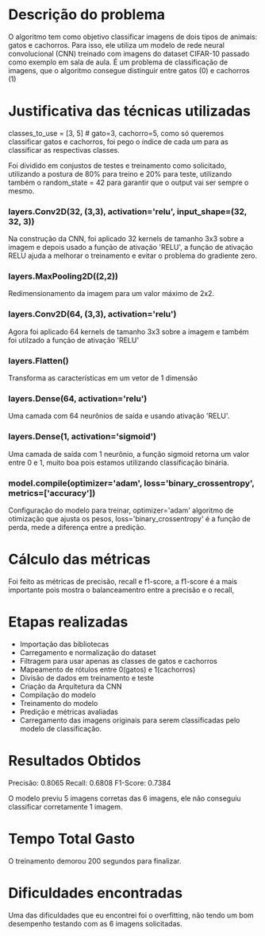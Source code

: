 # Descrição do problema

  O algoritmo tem como objetivo classificar imagens de dois tipos de animais: gatos e cachorros. Para isso, ele utiliza um modelo de rede neural convolucional (CNN) treinado com imagens do dataset CIFAR-10 passado como exemplo em sala de aula. É um problema de classificação de imagens, que o algoritmo consegue distinguir entre gatos (0) e cachorros (1)

# Justificativa das técnicas utilizadas

classes_to_use = [3, 5]  # gato=3, cachorro=5, como só queremos classificar gatos e cachorros, foi pego o índice de cada um para as classificar as respectivas classes.

Foi dividido em conjustos de testes e treinamento como solicitado, utilizando a postura de 80% para treino e 20% para teste, utilizando também o random_state = 42 para garantir que o output vai ser sempre o mesmo.

### layers.Conv2D(32, (3,3), activation='relu', input_shape=(32, 32, 3))

Na construção da CNN, foi aplicado 32 kernels de tamanho 3x3 sobre a imagem e depois usado a função de ativação 'RELU', a função de ativação RELU ajuda a melhorar o treinamento e evitar o problema do gradiente zero.


### layers.MaxPooling2D((2,2))

Redimensionamento da imagem para um valor máximo de 2x2.

### layers.Conv2D(64, (3,3), activation='relu') 

Agora foi aplicado 64 kernels de tamanho 3x3 sobre a imagem e também foi utilzado a função de ativação 'RELU'

### layers.Flatten()

Transforma as características em um vetor de 1 dimensão

### layers.Dense(64, activation='relu')

Uma camada com 64 neurônios de saída e usando ativação 'RELU'.

### layers.Dense(1, activation='sigmoid')

Uma camada de saída com 1 neurônio, a função sigmoid retorna um valor entre 0 e 1, muito boa pois estamos utilizando classificação binária.

### model.compile(optimizer='adam', loss='binary_crossentropy', metrics=['accuracy'])

Configuração do modelo para treinar, optimizer='adam' algoritmo de otimização que ajusta os pesos, loss='binary_crossentropy' é a função de perda, mede a diferença entre a predição.

# Cálculo das métricas

Foi feito as métricas de precisão, recall e f1-score, a f1-score é a mais importante pois mostra o balanceamentro entre a precisão e o recall,

# Etapas realizadas

- Importação das bibliotecas
- Carregamento e normalização do dataset
- Filtragem para usar apenas as classes de gatos e cachorros
- Mapeamento de rótulos entre 0(gatos) e 1(cachorros)
- Divisão de dados em treinamento e teste
- Criação da Arquitetura da CNN
- Compilação do modelo
- Treinamento do modelo
- Predição e métricas avaliadas
- Carregamento das imagens originais para serem classificadas pelo modelo de classificação.

# Resultados Obtidos

Precisão: 0.8065
Recall: 0.6808
F1-Score: 0.7384

O modelo previu 5 imagens corretas das 6 imagens, ele não conseguiu classificar corretamente 1 imagem.

# Tempo Total Gasto

O treinamento demorou 200 segundos para finalizar.

# Dificuldades encontradas

Uma das dificuldades que eu encontrei foi o overfitting, não tendo um bom desempenho testando com as 6 imagens solicitadas.
